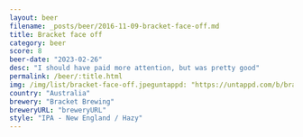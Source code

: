 ```yaml
---
layout: beer
filename: _posts/beer/2016-11-09-bracket-face-off.md
title: Bracket face off
category: beer
score: 8
beer-date: "2023-02-26"
desc: "I should have paid more attention, but was pretty good"
permalink: /beer/:title.html
img: /img/list/bracket-face-off.jpeguntappd: "https://untappd.com/b/bracket-brewing-face-off/5090014"
country: "Australia"
brewery: "Bracket Brewing"
breweryURL: "breweryURL"
style: "IPA - New England / Hazy"
---
```

